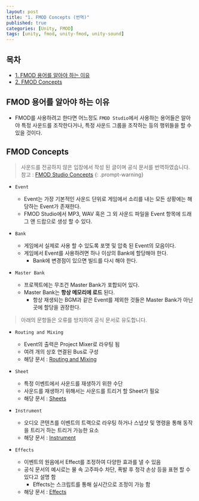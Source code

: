 ```yaml
---
layout: post
title: "1. FMOD Concepts (번역)"
published: true
categories: [Unity, FMOD]
tags: [unity, fmod, unity-fmod, unity-sound]
---
```


## 목차

- [1. FMOD 용어를 알아야 하는 이유](#fmod-용어를-알아야-하는-이유)
- [2. FMOD Concepts](#fmod-concepts)

## FMOD 용어를 알아야 하는 이유

- FMOD를 사용하려고 한다면 어느정도 `FMOD Studio`에서 사용하는 용어들은 알아야 특정 사운드를 조작한다거나, 특정 사운드 그룹을 조작하는 등의 행위들을 할 수 있을 것이다.

## FMOD Concepts

> 사운드를 전공하지 않은 입장에서 작성 된 글이며 공식 문서를 번역하였습니다. <br>
> 참고 : [FMOD Studio Concepts](https://www.fmod.com/docs/2.02/studio/fmod-studio-concepts.html)
{: .prompt-warning}

- `Event`

  - Event는 가장 기본적인 사운드 단위로 게임에서 소리를 내는 모든 상황에는 해당하는 Event가 존재한다.
  - FMOD Studio에서 MP3, WAV 혹은 그 외 사운드 파일을 Event 항목에 드래그 앤 드랍으로 생성 할 수 있다.

- `Bank`

  - 게임에서 실제로 사용 할 수 있도록 포맷 및 압축 된 Event의 모음이다.
  - 게임에서 Event를 사용하려면 하나 이상의 Bank에 할당해야 한다.
    - Bank에 변경점이 있으면 빌드를 다시 해야 한다.

- `Master Bank`
  - 프로젝트에는 무조건 Master Bank가 포합되어 있다.
  - Master Bank는 **항상 메모리에 로드** 된다.
    - 항상 재생되는 BGM과 같은 Event를 제외한 것들은 Master Bank가 아닌 곳에 할당을 권장한다.

> 아래의 문항들은 오류를 방지하여 공식 문서로 유도합니다.

- `Routing and Mixing`
  - Event의 출력은 Project Mixer로 라우팅 됨
  - 여려 개의 상호 연결된 Bus로 구성
  - 해당 문서 : [Routing and Mixing](https://www.fmod.com/docs/2.02/studio/fmod-studio-concepts.html#routing-and-mixing)

- `Sheet`
  - 특정 이벤트에서 사운드를 재생하기 위한 수단
  - 사운드를 재생하기 위해서는 사운드를 트리거 할 Sheet가 필요
  - 해당 문서 : [Sheets](https://www.fmod.com/docs/2.02/studio/fmod-studio-concepts.html#sheets)

- `Instrument`
  - 오디오 콘텐츠를 이벤트의 트랙으로 라우팅 하거나 스냅샷 및 명령을 통해 동작을 트리거 하는 트리거 가능한 요소
  - 해당 문서 : [Instrument](https://www.fmod.com/docs/2.02/studio/fmod-studio-concepts.html#synchronous-versus-asynchronous)

- `Effects`
  - 이벤트의 원음에서 Effect를 조정하여 다양한 효과를 낼 수 있음
  - 공식 문서의 예시로는 물 속 고주파수 차단, 폭발 후 청각 손상 등을 표현 할 수 있다고 설명 함
    - Effects는 스크립트를 통해 실시간으로 조정이 가능 함
  - 해당 문서 : [Effects](https://www.fmod.com/docs/2.02/studio/fmod-studio-concepts.html#effects)

